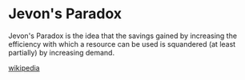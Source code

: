 ---
---
# Jevon's Paradox
Jevon's Paradox is the idea that the savings gained by increasing the efficiency with which a resource can be used is squandered (at least partially) by increasing demand.

[wikipedia](https://en.wikipedia.org/wiki/Jevons_paradox)